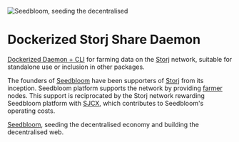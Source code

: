 ![Seedbloom, seeding the decentralised](https://avatars3.githubusercontent.com/u/28005063?v=3&s=200)

# Dockerized Storj Share Daemon
[Dockerized Daemon + CLI](https://github.com/Storj/storjshare-daemon) for farming data on the [Storj](https://storj.io) network, suitable for standalone use or inclusion in other packages.

The founders of [Seedbloom](https://seedbloom.it) have been supporters of [Storj](https://storj.io) from its inception. Seedbloom platform supports the network by providing
[farmer](https://storj.io/faq.html#faq-3-2) nodes. This support is reciprocated by
the Storj network rewarding Seedbloom platform with [SJCX](https://storj.io/faq.html#faq-6-1), which contributes to Seedbloom's
operating costs.

[Seedbloom](https://seedbloom.it), seeding the decentralised economy and building the decentralised web.
